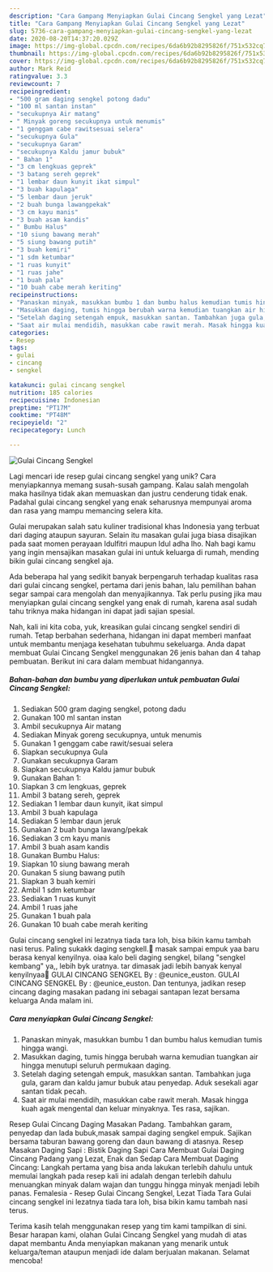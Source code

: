 ```yaml
---
description: "Cara Gampang Menyiapkan Gulai Cincang Sengkel yang Lezat"
title: "Cara Gampang Menyiapkan Gulai Cincang Sengkel yang Lezat"
slug: 5736-cara-gampang-menyiapkan-gulai-cincang-sengkel-yang-lezat
date: 2020-08-20T14:37:20.029Z
image: https://img-global.cpcdn.com/recipes/6da6b92b8295826f/751x532cq70/gulai-cincang-sengkel-foto-resep-utama.jpg
thumbnail: https://img-global.cpcdn.com/recipes/6da6b92b8295826f/751x532cq70/gulai-cincang-sengkel-foto-resep-utama.jpg
cover: https://img-global.cpcdn.com/recipes/6da6b92b8295826f/751x532cq70/gulai-cincang-sengkel-foto-resep-utama.jpg
author: Mark Reid
ratingvalue: 3.3
reviewcount: 7
recipeingredient:
- "500 gram daging sengkel potong dadu"
- "100 ml santan instan"
- "secukupnya Air matang"
- " Minyak goreng secukupnya untuk menumis"
- "1 genggam cabe rawitsesuai selera"
- "secukupnya Gula"
- "secukupnya Garam"
- "secukupnya Kaldu jamur bubuk"
- " Bahan 1"
- "3 cm lengkuas geprek"
- "3 batang sereh geprek"
- "1 lembar daun kunyit ikat simpul"
- "3 buah kapulaga"
- "5 lembar daun jeruk"
- "2 buah bunga lawangpekak"
- "3 cm kayu manis"
- "3 buah asam kandis"
- " Bumbu Halus"
- "10 siung bawang merah"
- "5 siung bawang putih"
- "3 buah kemiri"
- "1 sdm ketumbar"
- "1 ruas kunyit"
- "1 ruas jahe"
- "1 buah pala"
- "10 buah cabe merah keriting"
recipeinstructions:
- "Panaskan minyak, masukkan bumbu 1 dan bumbu halus kemudian tumis hingga wangi."
- "Masukkan daging, tumis hingga berubah warna kemudian tuangkan air hingga menutupi seluruh permukaan daging."
- "Setelah daging setengah empuk, masukkan santan. Tambahkan juga gula, garam dan kaldu jamur bubuk atau penyedap. Aduk sesekali agar santan tidak pecah."
- "Saat air mulai mendidih, masukkan cabe rawit merah. Masak hingga kuah agak mengental dan keluar minyaknya. Tes rasa, sajikan."
categories:
- Resep
tags:
- gulai
- cincang
- sengkel

katakunci: gulai cincang sengkel 
nutrition: 185 calories
recipecuisine: Indonesian
preptime: "PT17M"
cooktime: "PT48M"
recipeyield: "2"
recipecategory: Lunch

---
```



![Gulai Cincang Sengkel](https://img-global.cpcdn.com/recipes/6da6b92b8295826f/751x532cq70/gulai-cincang-sengkel-foto-resep-utama.jpg)

Lagi mencari ide resep gulai cincang sengkel yang unik? Cara menyiapkannya memang susah-susah gampang. Kalau salah mengolah maka hasilnya tidak akan memuaskan dan justru cenderung tidak enak. Padahal gulai cincang sengkel yang enak seharusnya mempunyai aroma dan rasa yang mampu memancing selera kita.

Gulai merupakan salah satu kuliner tradisional khas Indonesia yang terbuat dari daging ataupun sayuran. Selain itu masakan gulai juga biasa disajikan pada saat momen perayaan Idulfitri maupun Idul adha lho. Nah bagi kamu yang ingin mensajikan masakan gulai ini untuk keluarga di rumah, mending bikin gulai cincang sengkel aja.

Ada beberapa hal yang sedikit banyak berpengaruh terhadap kualitas rasa dari gulai cincang sengkel, pertama dari jenis bahan, lalu pemilihan bahan segar sampai cara mengolah dan menyajikannya. Tak perlu pusing jika mau menyiapkan gulai cincang sengkel yang enak di rumah, karena asal sudah tahu triknya maka hidangan ini dapat jadi sajian spesial.


Nah, kali ini kita coba, yuk, kreasikan gulai cincang sengkel sendiri di rumah. Tetap berbahan sederhana, hidangan ini dapat memberi manfaat untuk membantu menjaga kesehatan tubuhmu sekeluarga. Anda dapat membuat Gulai Cincang Sengkel menggunakan 26 jenis bahan dan 4 tahap pembuatan. Berikut ini cara dalam membuat hidangannya.

<!--inarticleads1-->

##### Bahan-bahan dan bumbu yang diperlukan untuk pembuatan Gulai Cincang Sengkel:

1. Sediakan 500 gram daging sengkel, potong dadu
1. Gunakan 100 ml santan instan
1. Ambil secukupnya Air matang
1. Sediakan  Minyak goreng secukupnya, untuk menumis
1. Gunakan 1 genggam cabe rawit/sesuai selera
1. Siapkan secukupnya Gula
1. Gunakan secukupnya Garam
1. Siapkan secukupnya Kaldu jamur bubuk
1. Gunakan  Bahan 1:
1. Siapkan 3 cm lengkuas, geprek
1. Ambil 3 batang sereh, geprek
1. Sediakan 1 lembar daun kunyit, ikat simpul
1. Ambil 3 buah kapulaga
1. Sediakan 5 lembar daun jeruk
1. Gunakan 2 buah bunga lawang/pekak
1. Sediakan 3 cm kayu manis
1. Ambil 3 buah asam kandis
1. Gunakan  Bumbu Halus:
1. Siapkan 10 siung bawang merah
1. Gunakan 5 siung bawang putih
1. Siapkan 3 buah kemiri
1. Ambil 1 sdm ketumbar
1. Sediakan 1 ruas kunyit
1. Ambil 1 ruas jahe
1. Gunakan 1 buah pala
1. Gunakan 10 buah cabe merah keriting


Gulai cincang sengkel ini lezatnya tiada tara loh, bisa bikin kamu tambah nasi terus. Paling sukakk daging sengkell.🤤 masak sampai empuk yaa baru berasa kenyal kenyilnya. oiaa kalo beli daging sengkel, bilang &#34;sengkel kembang&#34; ya,, lebih byk uratnya. tar dimasak jadi lebih banyak kenyal kenyilnyaa🤤 GULAI CINCANG SENGKEL By : @eunice_euston. GULAI CINCANG SENGKEL By : @eunice_euston. Dan tentunya, jadikan resep cincang daging masakan padang ini sebagai santapan lezat bersama keluarga Anda malam ini. 

<!--inarticleads2-->

##### Cara menyiapkan Gulai Cincang Sengkel:

1. Panaskan minyak, masukkan bumbu 1 dan bumbu halus kemudian tumis hingga wangi.
1. Masukkan daging, tumis hingga berubah warna kemudian tuangkan air hingga menutupi seluruh permukaan daging.
1. Setelah daging setengah empuk, masukkan santan. Tambahkan juga gula, garam dan kaldu jamur bubuk atau penyedap. Aduk sesekali agar santan tidak pecah.
1. Saat air mulai mendidih, masukkan cabe rawit merah. Masak hingga kuah agak mengental dan keluar minyaknya. Tes rasa, sajikan.


Resep Gulai Cincang Daging Masakan Padang. Tambahkan garam, penyedap dan lada bubuk,masak sampai daging sengkel empuk. Sajikan bersama taburan bawang goreng dan daun bawang di atasnya. Resep Masakan Daging Sapi : Bistik Daging Sapi Cara Membuat Gulai Daging Cincang Padang yang Lezat, Enak dan Sedap Cara Membuat Daging Cincang: Langkah pertama yang bisa anda lakukan terlebih dahulu untuk memulai langkah pada resep kali ini adalah dengan terlebih dahulu menuangkan minyak dalam wajan dan tunggu hingga minyak menjadi lebih panas. Femalesia - Resep Gulai Cincang Sengkel, Lezat Tiada Tara Gulai cincang sengkel ini lezatnya tiada tara loh, bisa bikin kamu tambah nasi terus. 

Terima kasih telah menggunakan resep yang tim kami tampilkan di sini. Besar harapan kami, olahan Gulai Cincang Sengkel yang mudah di atas dapat membantu Anda menyiapkan makanan yang menarik untuk keluarga/teman ataupun menjadi ide dalam berjualan makanan. Selamat mencoba!
